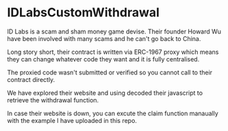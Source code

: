 # IDLabsCustomWithdrawal

ID Labs is a scam and sham money game devise. Their founder Howard Wu have been involved with many scams and he can't go back to China.

Long story short, their contract is written via ERC-1967 proxy which means they can change whatever code they want and it is fully centralised.

The proxied code wasn't submitted or verified so you cannot call to their contract directly.

We have explored their website and using decoded their javascript to retrieve the withdrawal function.

In case their website is down, you can excute the claim function manaually with the example I have uploaded in this repo.
